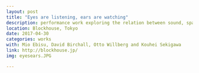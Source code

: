 ```yaml
---
layout: post
title: "Eyes are listening, ears are watching"
description: performance work exploring the relation between sound, space and gesture
location: Blockhouse, Tokyo
date: 2017-04-30
categories: works
with: Mio Ebisu, David Birchall, Otto Willberg and Kouhei Sekigawa
link: http://blockhouse.jp/
img: eyesears.JPG

---
```


